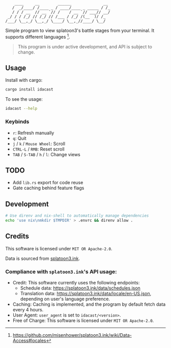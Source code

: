 ```
    ____     __        ______              __
   /  _/____/ /____ _ / ____/____ _ _____ / /_
   / / / __  // __ `// /    / __ `// ___// __/
 _/ / / /_/ // /_/ // /___ / /_/ /(__  )/ /_
/___/ \__,_/ \__,_/ \____/ \__,_//____/ \__/
```

Simple program to view splatoon3's battle stages from your terminal. It supports different languages [^locales].

> This program is under active development, and API is subject to change.

## Usage

Install with cargo:

```bash
cargo install idacast
```

To see the usage:

```bash
idacast --help
```

### Keybinds

- `r`: Refresh manually
- `q`: Quit
- `j` / `k` / `Mouse Wheel`: Scroll
- `CTRL-L` / `RMB`: Reset scroll
- `TAB` / `S-TAB` / `h` / `l`: Change views

## TODO

- Add `lib.rs` export for code reuse
- Gate caching behind feature flags

## Development

```bash
# Use direnv and nix-shell to automatically manage dependencies
echo 'use nix\nmkdir $TMPDIR' > .envrc && direnv allow .
```

## Credits

This software is licensed under `MIT OR Apache-2.0`.

Data is sourced from [splatoon3.ink](https://splatoon3.ink).

### Compliance with `splatoon3.ink`'s API usage:

- Credit: This software currently uses the following endpoints:
  - Schedule data: <https://splatoon3.ink/data/schedules.json>
  - Translation data: <https://splatoon3.ink/data/locale/en-US.json>, depending on user's language preference.
- Caching: Caching is implemented, and the program by default fetch data every 4 hours.
- User Agent: `user_agent` is set to `idacast/<version>`.
- Free of Charge: This software is licensed under `MIT OR Apache-2.0`.

[^locales]: <https://github.com/misenhower/splatoon3.ink/wiki/Data-Access#locales>
